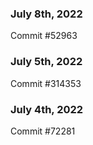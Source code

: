 ### July 8th, 2022

Commit #52963

### July 5th, 2022

Commit #314353


### July 4th, 2022

Commit #72281
